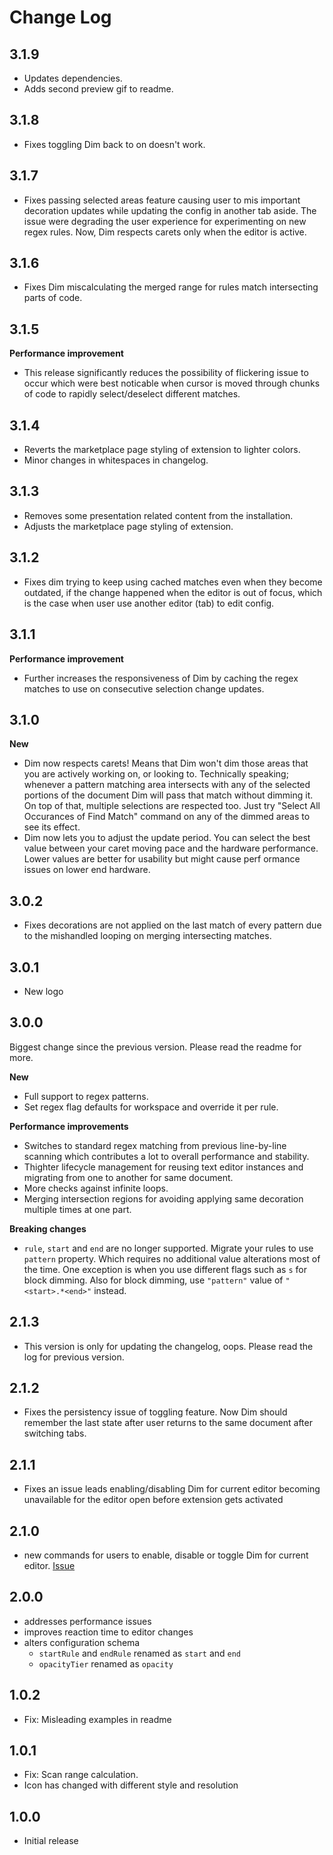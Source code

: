 # Change Log

## 3.1.9

- Updates dependencies.
- Adds second preview gif to readme.

## 3.1.8

- Fixes toggling Dim back to on doesn't work.

## 3.1.7

- Fixes passing selected areas feature causing user to mis important decoration updates while updating the config in another tab aside. The issue were degrading the user experience for experimenting on new regex rules. Now, Dim respects carets only when the editor is active.

## 3.1.6

- Fixes Dim miscalculating the merged range for rules match intersecting parts of code.

## 3.1.5

**Performance improvement**

- This release significantly reduces the possibility of flickering issue to occur which were best noticable when cursor is moved through chunks of code to rapidly select/deselect different matches.

## 3.1.4

- Reverts the marketplace page styling of extension to lighter colors.
- Minor changes in whitespaces in changelog.

## 3.1.3

- Removes some presentation related content from the installation.
- Adjusts the marketplace page styling of extension.

## 3.1.2

- Fixes dim trying to keep using cached matches even when they become outdated, if the change happened when the editor is out of focus, which is the case when user use another editor (tab) to edit config.

## 3.1.1

**Performance improvement**

- Further increases the responsiveness of Dim by caching the regex matches to use on consecutive selection change updates.

## 3.1.0

**New**

- Dim now respects carets! Means that Dim won't dim those areas that you are actively working on, or looking to. Technically speaking; whenever a pattern matching area intersects with any of the selected portions of the document Dim will pass that match without dimming it. On top of that, multiple selections are respected too. Just try "Select All Occurances of Find Match" command on any of the dimmed areas to see its effect.
- Dim now lets you to adjust the update period. You can select the best value between your caret moving pace and the hardware performance. Lower values are better for usability but might cause perf ormance issues on lower end hardware.

## 3.0.2

- Fixes decorations are not applied on the last match of every pattern due to the mishandled looping on merging intersecting matches.

## 3.0.1

- New logo

## 3.0.0

Biggest change since the previous version. Please read the readme for more.

**New**

- Full support to regex patterns.
- Set regex flag defaults for workspace and override it per rule.

**Performance improvements**

- Switches to standard regex matching from previous line-by-line scanning which contributes a lot to overall performance and stability.
- Thighter lifecycle management for reusing text editor instances and migrating from one to another for same document.
- More checks against infinite loops.
- Merging intersection regions for avoiding applying same decoration multiple times at one part.

**Breaking changes**

- `rule`, `start` and `end` are no longer supported. Migrate your rules to use `pattern` property. Which requires no additional value alterations most of the time. One exception is when you use different flags such as `s` for block dimming. Also for block dimming, use `"pattern"` value of `"<start>.*<end>"` instead.

## 2.1.3

- This version is only for updating the changelog, oops. Please read the log for previous version.

## 2.1.2

- Fixes the persistency issue of toggling feature. Now Dim should remember the last state after user returns to the same document after switching tabs.

## 2.1.1

- Fixes an issue leads enabling/disabling Dim for current editor becoming unavailable for the editor open before extension gets activated

## 2.1.0

- new commands for users to enable, disable or toggle Dim for current editor. [Issue](https://github.com/ufukty/dim/issues/2#issuecomment-1932602845)

## 2.0.0

- addresses performance issues
- improves reaction time to editor changes
- alters configuration schema
  - `startRule` and `endRule` renamed as `start` and `end`
  - `opacityTier` renamed as `opacity`

## 1.0.2

- Fix: Misleading examples in readme

## 1.0.1

- Fix: Scan range calculation.
- Icon has changed with different style and resolution

## 1.0.0

- Initial release
